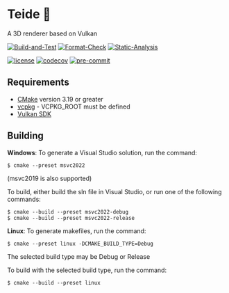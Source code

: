 
Teide &#127755;
===============
A 3D renderer based on Vulkan

[![Build-and-Test](https://github.com/markridgewell/Teide/actions/workflows/Build-and-Test.yml/badge.svg)](https://github.com/markridgewell/Teide/actions/workflows/Build-and-Test.yml)
[![Format-Check](https://github.com/markridgewell/Teide/actions/workflows/Format-Check.yml/badge.svg)](https://github.com/markridgewell/Teide/actions/workflows/Format-CheStatic-Analysisck.yml)
[![Static-Analysis](https://github.com/markridgewell/Teide/actions/workflows/Static-Analysis.yml/badge.svg)](https://github.com/markridgewell/Teide/actions/workflows/Static-Analysis.yml)

[![license](https://img.shields.io/badge/license-MIT-blue)](LICENSE)
[![codecov](https://codecov.io/gh/markridgewell/Teide/branch/main/graph/badge.svg?token=49D5P0U2C4)](https://codecov.io/gh/markridgewell/Teide)
[![pre-commit](https://img.shields.io/badge/pre--commit-enabled-brightgreen?logo=pre-commit&logoColor=white)](https://github.com/pre-commit/pre-commit)

Requirements
------------

 * [CMake](https://cmake.org/) version 3.19 or greater
 * [vcpkg](https://github.com/Microsoft/vcpkg) - VCPKG_ROOT must be defined
 * [Vulkan SDK](https://www.vulkan.org/tools#download-these-essential-development-tools)

Building
--------

**Windows**: To generate a Visual Studio solution, run the command:

    $ cmake --preset msvc2022

(msvc2019 is also supported)

To build, either build the sln file in Visual Studio, or run one of the following commands:

    $ cmake --build --preset msvc2022-debug
    $ cmake --build --preset msvc2022-release

**Linux**: To generate makefiles, run the command:

    $ cmake --preset linux -DCMAKE_BUILD_TYPE=Debug

The selected build type may be Debug or Release

To build with the selected build type, run the command:

    $ cmake --build --preset linux
